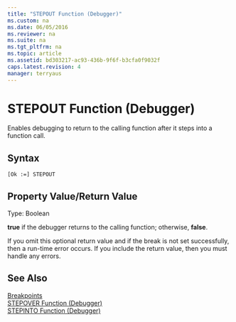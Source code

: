 ```yaml
---
title: "STEPOUT Function (Debugger)"
ms.custom: na
ms.date: 06/05/2016
ms.reviewer: na
ms.suite: na
ms.tgt_pltfrm: na
ms.topic: article
ms.assetid: bd303217-ac93-436b-9f6f-b3cfa0f9032f
caps.latest.revision: 4
manager: terryaus
---
```

# STEPOUT Function (Debugger)
Enables debugging to return to the calling function after it steps into a function call.  
  
## Syntax  
  
```  
[Ok :=] STEPOUT   
```  
  
## Property Value\/Return Value  
 Type: Boolean  
  
 **true** if the debugger returns to the calling function; otherwise, **false**.  
  
 If you omit this optional return value and if the break is not set successfully, then a run\-time error occurs. If you include the return value, then you must handle any errors.  
  
## See Also  
 [Breakpoints](../dynamics-nav/Breakpoints.md)   
 [STEPOVER Function \(Debugger\)](../dynamics-nav/STEPOVER-Function--Debugger-.md)   
 [STEPINTO Function \(Debugger\)](../dynamics-nav/STEPINTO-Function--Debugger-.md)